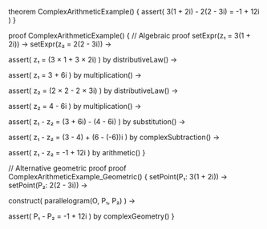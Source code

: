 theorem ComplexArithmeticExample() {
  assert(
    3(1 + 2i) - 2(2 - 3i) = -1 + 12i
  )
}

proof ComplexArithmeticExample() {
  // Algebraic proof
  setExpr(z₁ = 3(1 + 2i)) →
  setExpr(z₂ = 2(2 - 3i)) →
  
  assert(
    z₁ = (3 × 1 + 3 × 2i)
  ) by distributiveLaw() →
  
  assert(
    z₁ = 3 + 6i
  ) by multiplication() →
  
  assert(
    z₂ = (2 × 2 - 2 × 3i)
  ) by distributiveLaw() →
  
  assert(
    z₂ = 4 - 6i
  ) by multiplication() →
  
  assert(
    z₁ - z₂ = (3 + 6i) - (4 - 6i)
  ) by substitution() →
  
  assert(
    z₁ - z₂ = (3 - 4) + (6 - (-6))i
  ) by complexSubtraction() →
  
  assert(
    z₁ - z₂ = -1 + 12i
  ) by arithmetic()
}

// Alternative geometric proof
proof ComplexArithmeticExample_Geometric() {
  setPoint(P₁: 3(1 + 2i)) →
  setPoint(P₂: 2(2 - 3i)) →
  
  construct(
    parallelogram(O, P₁, P₂)
  ) →
  
  assert(
    P₁ - P₂ = -1 + 12i
  ) by complexGeometry()
}
